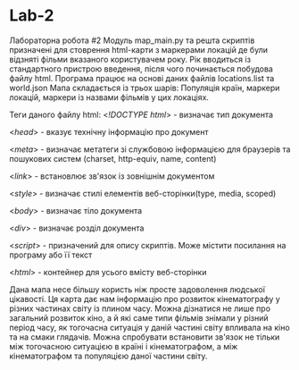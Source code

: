 # Lab-2
Лабораторна робота #2
Модуль map_main.py та решта скриптів призначені для стоврення html-карти з маркерами локацій де були відзняті фільми вказаного користувачем року. Рік вводиться із стандартного пристрою введення, після чого починається побудова файлу html. Програма працює на основі даних файлів locations.list та world.json
Мапа складається із трьох шарів: Популяція країн, маркери локацій, маркери із назвами фільмів у цих локаціях.

Теги даного файлу html:
<*!DOCTYPE html*> - визначає тип документа

<*head*> - вказує технічну інформацію про документ

<*meta*> - визначає метатеги зі службовою інформацією для браузерів та пошукових систем (charset, http-equiv, name, content)

<*link*> - встановлює зв'язок із зовнішнім документом

<*style*> - визначає стилі елементів веб-сторінки(type, media, scoped)

<*body*> - визначає тіло документа

<*div*> - визначає розділ документа

<*script*> - призначений для опису скриптів. Може містити посилання на програму або її текст

<*html*> - контейнер для усього вмісту веб-сторінки

Дана мапа несе більшу користь ніж просте задоволення людської цікавості. Ця карта дає нам інформацію про розвиток кінематографу у різних частинах світу із плином часу. Можна дізнатися не лише про загальний розвиток кіно, а й які саме типи фільмів знімали у різний період часу, як тогочасна ситуація у даній частині світу впливала на кіно та на смаки глядачів. Можна спробувати встановити зв'язок не тільки між тогочасною ситуацією в країні і кінематографом, а між кінематографом та популяцією даної частини світу.
